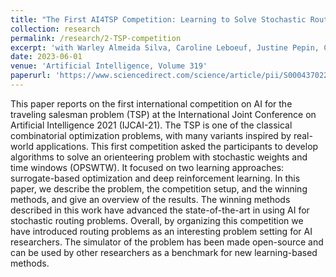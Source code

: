 ```yaml
---
title: "The First AI4TSP Competition: Learning to Solve Stochastic Routing Problems"
collection: research
permalink: /research/2-TSP-competition
excerpt: 'with Warley Almeida Silva, Caroline Leboeuf, Justine Pepin, Carl Perreault-Lafleur. **First place at AI-4-TSP competition (IJCAI 2021)**.'
date: 2023-06-01
venue: 'Artificial Intelligence, Volume 319'
paperurl: 'https://www.sciencedirect.com/science/article/pii/S0004370223000644'
---
```


This paper reports on the first international competition on AI for the traveling salesman problem (TSP) at the International Joint Conference on Artificial Intelligence 2021 (IJCAI-21). 
The TSP is one of the classical combinatorial optimization problems, with many variants inspired by real-world applications. 
This first competition asked the participants to develop algorithms to solve an orienteering problem with stochastic weights and time windows (OPSWTW). 
It focused on two learning approaches: surrogate-based optimization and deep reinforcement learning. 
In this paper, we describe the problem, the competition setup, and the winning methods, and give an overview of the results. 
The winning methods described in this work have advanced the state-of-the-art in using AI for stochastic routing problems. 
Overall, by organizing this competition we have introduced routing problems as an interesting problem setting for AI researchers. 
The simulator of the problem has been made open-source and can be used by other researchers as a benchmark for new learning-based methods. 




